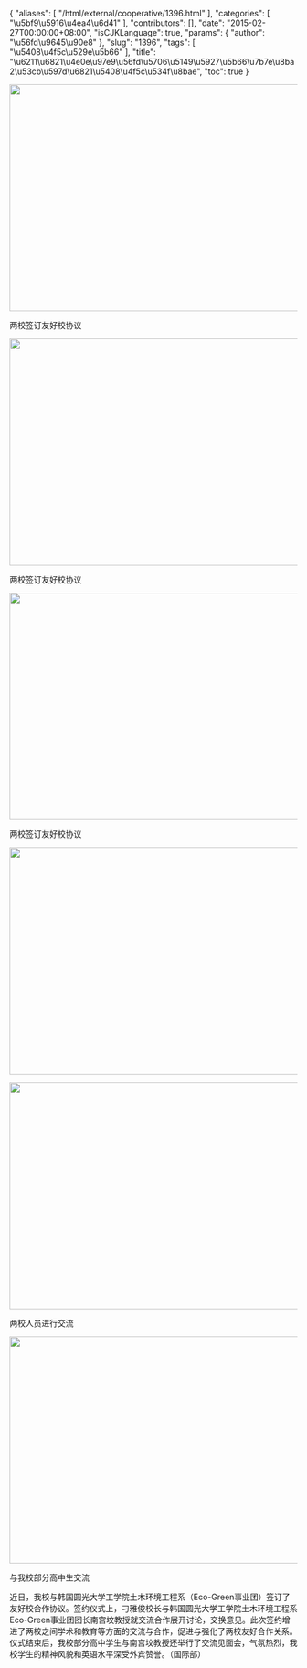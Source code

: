 {
    "aliases": [
        "/html/external/cooperative/1396.html"
    ],
    "categories": [
        "\u5bf9\u5916\u4ea4\u6d41"
    ],
    "contributors": [],
    "date": "2015-02-27T00:00:00+08:00",
    "isCJKLanguage": true,
    "params": {
        "author": "\u56fd\u9645\u90e8"
    },
    "slug": "1396",
    "tags": [
        "\u5408\u4f5c\u529e\u5b66"
    ],
    "title": "\u6211\u6821\u4e0e\u97e9\u56fd\u5706\u5149\u5927\u5b66\u7b7e\u8ba2\u53cb\u597d\u6821\u5408\u4f5c\u534f\u8bae",
    "toc": true
}


<img
    src="https://cdn.tfls.online/mirror/full/3788451d41a136797c53334ef910406ef099089c.jpg"
    style="display:block;margin-left:auto;margin-right:auto;"
    decoding="async"
    fetchpriority="auto"
    loading="lazy"
    height="397"
    width="600"
/>




两校签订友好校协议





<img
    src="https://cdn.tfls.online/mirror/full/f67dd7d7c4a41a3c6d410f05521cc95ad5bacc85.jpg"
    style="display:block;margin-left:auto;margin-right:auto;"
    decoding="async"
    fetchpriority="auto"
    loading="lazy"
    height="397"
    width="600"
/>




两校签订友好校协议





<img
    src="https://cdn.tfls.online/mirror/full/e4f7f47e9749901343c888fde3a77db50a336739.jpg"
    style="display:block;margin-left:auto;margin-right:auto;"
    decoding="async"
    fetchpriority="auto"
    loading="lazy"
    height="397"
    width="600"
/>




两校签订友好校协议





<img
    src="https://cdn.tfls.online/mirror/full/95d5f5f30ec88d72e00adcf4be02f88c1f26a8ec.jpg"
    style="display:block;margin-left:auto;margin-right:auto;"
    decoding="async"
    fetchpriority="auto"
    loading="lazy"
    height="397"
    width="600"
/>




  






<img
    src="https://cdn.tfls.online/mirror/full/7f4340d6baab7fd863e59a298454aba4d27aecdc.jpg"
    style="display:block;margin-left:auto;margin-right:auto;"
    decoding="async"
    fetchpriority="auto"
    loading="lazy"
    height="397"
    width="600"
/>




两校人员进行交流





<img
    src="https://cdn.tfls.online/mirror/full/3e81224d71122b3f0db2d208f5697191dd71b710.jpg"
    style="display:block;margin-left:auto;margin-right:auto;"
    decoding="async"
    fetchpriority="auto"
    loading="lazy"
    height="397"
    width="600"
/>




与我校部分高中生交流




  





近日，我校与韩国圆光大学工学院土木环境工程系（Eco-Green事业团）签订了友好校合作协议。签约仪式上，刁雅俊校长与韩国圆光大学工学院土木环境工程系Eco-Green事业团团长南宫坟教授就交流合作展开讨论，交换意见。此次签约增进了两校之间学术和教育等方面的交流与合作，促进与强化了两校友好合作关系。仪式结束后，我校部分高中学生与南宫坟教授还举行了交流见面会，气氛热烈，我校学生的精神风貌和英语水平深受外宾赞誉。（国际部）




  



